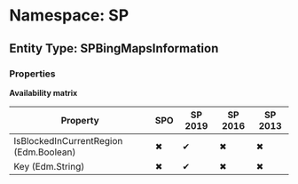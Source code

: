 # Namespace: SP
## Entity Type: SPBingMapsInformation

### Properties

**Availability matrix**

Property | SPO | SP 2019 | SP 2016 | SP 2013
----------|-----|---------|---------|--------
IsBlockedInCurrentRegion (Edm.Boolean) | ✖ | ✔ | ✖ | ✖
Key (Edm.String) | ✖ | ✔ | ✖ | ✖

